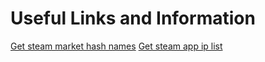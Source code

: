 

# Useful Links and Information
[Get steam market hash names](https://www.reddit.com/r/SteamBot/comments/2v05by/identifying_every_item_on_the_market/)
[Get steam app ip list](http://api.steampowered.com/ISteamApps/GetAppList/v0001)
